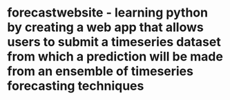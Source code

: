 # forecastwebsite - learning python by creating a web app that allows users to submit a timeseries dataset from which a prediction will be made from an ensemble of timeseries forecasting techniques
